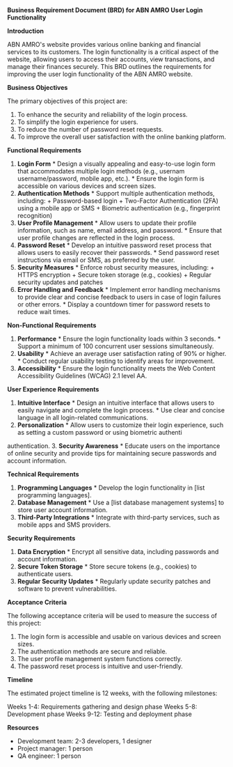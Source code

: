**Business Requirement Document (BRD) for ABN AMRO User Login Functionality**

**Introduction**

ABN AMRO's website provides various online banking and financial services to its customers. The login
functionality is a critical aspect of the website, allowing users to access their accounts, view transactions, and
manage their finances securely. This BRD outlines the requirements for improving the user login functionality of
the ABN AMRO website.

**Business Objectives**

The primary objectives of this project are:

1. To enhance the security and reliability of the login process.
2. To simplify the login experience for users.
3. To reduce the number of password reset requests.
4. To improve the overall user satisfaction with the online banking platform.

**Functional Requirements**

1. **Login Form**
        * Design a visually appealing and easy-to-use login form that accommodates multiple login methods (e.g., usernam
username/password, mobile app, etc.).
        * Ensure the login form is accessible on various devices and screen sizes.
2. **Authentication Methods**
        * Support multiple authentication methods, including:
                + Password-based login
                + Two-Factor Authentication (2FA) using a mobile app or SMS
                + Biometric authentication (e.g., fingerprint recognition)
3. **User Profile Management**
        * Allow users to update their profile information, such as name, email address, and password.
        * Ensure that user profile changes are reflected in the login process.
4. **Password Reset**
        * Develop an intuitive password reset process that allows users to easily recover their passwords.
        * Send password reset instructions via email or SMS, as preferred by the user.
5. **Security Measures**
        * Enforce robust security measures, including:
                + HTTPS encryption
                + Secure token storage (e.g., cookies)
                + Regular security updates and patches
6. **Error Handling and Feedback**
        * Implement error handling mechanisms to provide clear and concise feedback to users in case of login failures or
other errors.
        * Display a countdown timer for password resets to reduce wait times.

**Non-Functional Requirements**

1. **Performance**
        * Ensure the login functionality loads within 3 seconds.
        * Support a minimum of 100 concurrent user sessions simultaneously.
2. **Usability**
        * Achieve an average user satisfaction rating of 90% or higher.
        * Conduct regular usability testing to identify areas for improvement.
3. **Accessibility**
        * Ensure the login functionality meets the Web Content Accessibility Guidelines (WCAG) 2.1 level AA.

**User Experience Requirements**

1. **Intuitive Interface**
        * Design an intuitive interface that allows users to easily navigate and complete the login process.
        * Use clear and concise language in all login-related communications.
2. **Personalization**
        * Allow users to customize their login experience, such as setting a custom password or using biometric authenti

authentication.
3. **Security Awareness**
        * Educate users on the importance of online security and provide tips for maintaining secure passwords and account
information.

**Technical Requirements**

1. **Programming Languages**
        * Develop the login functionality in [list programming languages].
2. **Database Management**
        * Use a [list database management systems] to store user account information.
3. **Third-Party Integrations**
        * Integrate with third-party services, such as mobile apps and SMS providers.

**Security Requirements**

1. **Data Encryption**
        * Encrypt all sensitive data, including passwords and account information.
2. **Secure Token Storage**
        * Store secure tokens (e.g., cookies) to authenticate users.
3. **Regular Security Updates**
        * Regularly update security patches and software to prevent vulnerabilities.

**Acceptance Criteria**

The following acceptance criteria will be used to measure the success of this project:

1. The login form is accessible and usable on various devices and screen sizes.
2. The authentication methods are secure and reliable.
3. The user profile management system functions correctly.
4. The password reset process is intuitive and user-friendly.

**Timeline**

The estimated project timeline is 12 weeks, with the following milestones:

Weeks 1-4: Requirements gathering and design phase
Weeks 5-8: Development phase
Weeks 9-12: Testing and deployment phase

**Resources**

* Development team: 2-3 developers, 1 designer
* Project manager: 1 person
* QA engineer: 1 person
